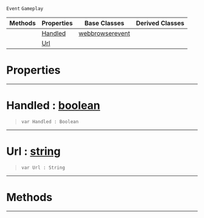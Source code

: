  `Event` `Gameplay`



|Methods|Properties|Base Classes|Derived Classes|
|---|---|---|---|
| |[ Handled](webbrowserurlevent.md#handled-zilch-engine-docu)|[webbrowserevent](webbrowserevent.md)| |
| |[ Url](webbrowserurlevent.md#url-zilch-engine-document)| | |


 #  Properties


---  
 #  Handled : [boolean](../nada_base_types/boolean.md)

> 
> ``` lang=cpp, name=Nada
> var Handled : Boolean


---  
 #  Url : [string](../nada_base_types/string.md)

> 
> ``` lang=cpp, name=Nada
> var Url : String


---  
 #  Methods


---  
 

 